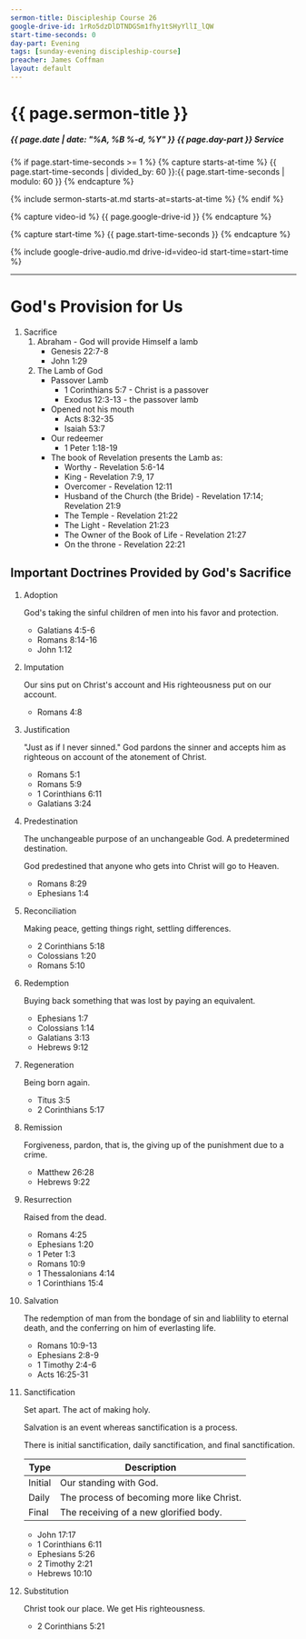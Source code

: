 ```yaml
---
sermon-title: Discipleship Course 26
google-drive-id: 1rRo5dzDlDTNDGSm1fhy1tSHyYllI_lQW
start-time-seconds: 0
day-part: Evening
tags: [sunday-evening discipleship-course]
preacher: James Coffman
layout: default
---
```


# {{ page.sermon-title }}

##### {{ page.date | date: "%A, %B %-d, %Y" }} {{ page.day-part }} Service

{% if page.start-time-seconds >= 1 %}
{% capture starts-at-time %}
{{ page.start-time-seconds | divided_by: 60 }}:{{ page.start-time-seconds | modulo: 60 }}
{% endcapture %}

{% include sermon-starts-at.md starts-at=starts-at-time %}
{% endif %}

{% capture video-id %}
{{ page.google-drive-id }}
{% endcapture %}

{% capture start-time %}
{{ page.start-time-seconds }}
{% endcapture %}

{% include google-drive-audio.md drive-id=video-id start-time=start-time %}

***

# God's Provision for Us

1. Sacrifice
    1. Abraham - God will provide Himself a lamb
        - Genesis 22:7-8
        - John 1:29
    2. The Lamb of God
        - Passover Lamb
            - 1 Corinthians 5:7 - Christ is a passover
            - Exodus 12:3-13 - the passover lamb
        - Opened not his mouth
            - Acts 8:32-35
            - Isaiah 53:7
        - Our redeemer
            - 1 Peter 1:18-19
        - The book of Revelation presents the Lamb as:
            - Worthy - Revelation 5:6-14
            - King - Revelation 7:9, 17
            - Overcomer - Revelation 12:11
            - Husband of the Church (the Bride) - Revelation 17:14; Revelation 21:9
            - The Temple - Revelation 21:22
            - The Light - Revelation 21:23
            - The Owner of the Book of Life - Revelation 21:27
            - On the throne - Revelation 22:21

## Important Doctrines Provided by God's Sacrifice

1. Adoption

    God's taking the sinful children of men into his favor and protection.
    - Galatians 4:5-6
    - Romans 8:14-16
    - John 1:12

2. Imputation

    Our sins put on Christ's account and His righteousness put on our account.
    - Romans 4:8

3. Justification

    "Just as if I never sinned." God pardons the sinner and accepts him as righteous on account of the atonement of Christ.
    - Romans 5:1
    - Romans 5:9
    - 1 Corinthians 6:11
    - Galatians 3:24

4. Predestination

    The unchangeable purpose of an unchangeable God. A predetermined destination.

    God predestined that anyone who gets into Christ will go to Heaven.
    - Romans 8:29
    - Ephesians 1:4

5. Reconciliation

    Making peace, getting things right, settling differences.
    - 2 Corinthians 5:18
    - Colossians 1:20
    - Romans 5:10

6. Redemption

    Buying back something that was lost by paying an equivalent.
    - Ephesians 1:7
    - Colossians 1:14
    - Galatians 3:13
    - Hebrews 9:12

7. Regeneration

    Being born again.
    - Titus 3:5
    - 2 Corinthians 5:17

8. Remission

    Forgiveness, pardon, that is, the giving up of the punishment due to a crime.
    - Matthew 26:28
    - Hebrews 9:22

9. Resurrection

    Raised from the dead.
    - Romans 4:25
    - Ephesians 1:20
    - 1 Peter 1:3
    - Romans 10:9
    - 1 Thessalonians 4:14
    - 1 Corinthians 15:4

10. Salvation

    The redemption of man from the bondage of sin and liablility to eternal death, and the conferring on him of everlasting life.
    - Romans 10:9-13
    - Ephesians 2:8-9
    - 1 Timothy 2:4-6
    - Acts 16:25-31

11. Sanctification

    Set apart. The act of making holy.
    
    Salvation is an event whereas sanctification is a process.

    There is initial sanctification, daily sanctification, and final sanctification.
    
    | Type | Description |
    --- | --- |
    | Initial | Our standing with God. |
    | Daily | The process of becoming more like Christ. |
    | Final | The receiving of a new glorified body. |

    - John 17:17
    - 1 Corinthians 6:11
    - Ephesians 5:26
    - 2 Timothy 2:21
    - Hebrews 10:10

12. Substitution

    Christ took our place. We get His righteousness.
    - 2 Corinthians 5:21